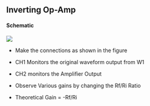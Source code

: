 Inverting Op-Amp
---

#### Schematic

![](https://fossasia.github.io/pslab-experiments/images/schematics/Inverting.svg)

* Make the connections as shown in the figure
* CH1 Monitors the original waveform output from W1
* CH2 monitors the Amplifier Output

* Observe Various gains by changing the Rf/Ri Ratio

* Theoretical Gain = -Rf/Ri
